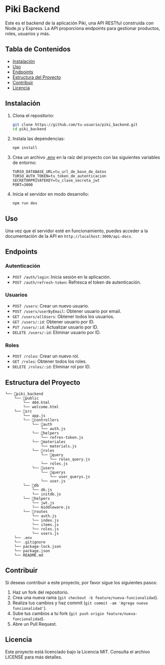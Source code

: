 # Piki Backend

Este es el backend de la aplicación Piki, una API RESTful construida con Node.js y Express. La API proporciona endpoints para gestionar productos, roles, usuarios y más.

## Tabla de Contenidos

- [Instalación](#instalación)
- [Uso](#uso)
- [Endpoints](#endpoints)
- [Estructura del Proyecto](#estructura-del-proyecto)
- [Contribuir](#contribuir)
- [Licencia](#licencia)

## Instalación

1. Clona el repositorio:

   ```sh
   git clone https://github.com/tu-usuario/piki_backend.git
   cd piki_backend
   ```

2. Instala las dependencias:

   ```sh
   npm install
   ```

3. Crea un archivo [.env](http://_vscodecontentref_/0) en la raíz del proyecto con las siguientes variables de entorno:

   ```env
   TURSO_DATABASE_URL=tu_url_de_base_de_datos
   TURSO_AUTH_TOKEN=tu_token_de_autenticacion
   SECRETORPRIVATEKEY=tu_clave_secreta_jwt
   PORT=3000
   ```

4. Inicia el servidor en modo desarrollo:
   ```sh
   npm run dev
   ```

## Uso

Una vez que el servidor esté en funcionamiento, puedes acceder a la documentación de la API en `http://localhost:3000/api-docs`.

## Endpoints

### Autenticación

- `POST /auth/login`: Inicia sesión en la aplicación.
- `POST /auth/refresh-token`: Refresca el token de autenticación.

### Usuarios

- `POST /users`: Crear un nuevo usuario.
- `POST /users/userByEmail`: Obtener usuario por email.
- `GET /users/allUsers`: Obtener todos los usuarios.
- `GET /users/:id`: Obtener usuario por ID.
- `PUT /users/:id`: Actualizar usuario por ID.
- `DELETE /users/:id`: Eliminar usuario por ID.

### Roles

- `POST /roles`: Crear un nuevo rol.
- `GET /roles`: Obtener todos los roles.
- `DELETE /roles/:id`: Eliminar rol por ID.

## Estructura del Proyecto

```
└── 📁piki_backend
    └── 📁public
        └── 404.html
        └── welcome.html
    └── 📁src
        └── app.js
        └── 📁controllers
            └── 📁auth
                └── auth.js
            └── 📁helpers
                └── refres-token.js
            └── 📁materiales
                └── materials.js
            └── 📁roles
                └── 📁query
                    └── roles_query.js
                └── roles.js
            └── 📁users
                └── 📁querys
                    └── user_querys.js
                └── user.js
        └── 📁db
            └── db.js
            └── initdb.js
        └── 📁helpers
            └── jwt.js
            └── middleware.js
        └── 📁routes
            └── auth.js
            └── index.js
            └── items.js
            └── roles.js
            └── users.js
    └── .env
    └── .gitignore
    └── package-lock.json
    └── package.json
    └── README.md
```

## Contribuir

Si deseas contribuir a este proyecto, por favor sigue los siguientes pasos:

1. Haz un fork del repositorio.
2. Crea una nueva rama (`git checkout -b feature/nueva-funcionalidad`).
3. Realiza tus cambios y haz commit (`git commit -am 'Agrega nueva funcionalidad'`).
4. Sube tus cambios a tu fork (`git push origin feature/nueva-funcionalidad`).
5. Abre un Pull Request.

## Licencia

Este proyecto está licenciado bajo la Licencia MIT. Consulta el archivo LICENSE para más detalles.
